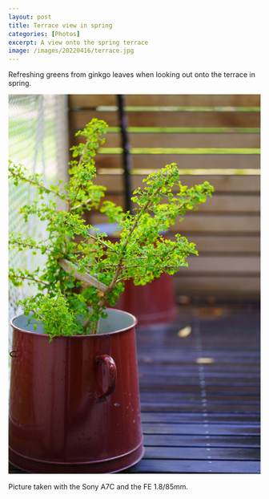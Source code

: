 ```yaml
---
layout: post
title: Terrace view in spring
categories: [Photos]
excerpt: A view onto the spring terrace
image: /images/20220416/terrace.jpg
---
```


Refreshing greens from ginkgo leaves when looking out onto the terrace in spring.
 

![Ginkgo Terrace](../images/20220416/terrace.jpg)


Picture taken with the Sony A7C and the FE 1.8/85mm.
